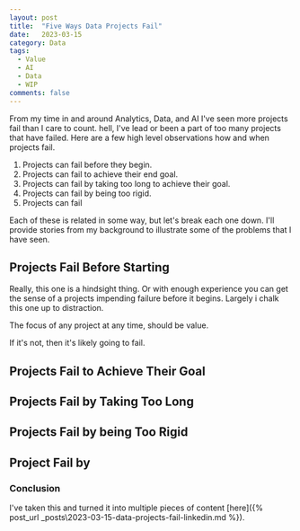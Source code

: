 ```yaml
---
layout: post
title:  "Five Ways Data Projects Fail"
date:   2023-03-15
category: Data
tags:
  - Value
  - AI
  - Data
  - WIP
comments: false
---
```


From my time in and around Analytics, Data, and AI I've seen more projects fail than I care to count. hell, I've lead or been a part of too many projects that have failed. Here are a few high level observations how and when projects fail.

<!--more-->

1. Projects can fail before they begin.
2. Projects can fail to achieve their end goal.
3. Projects can fail by taking too long to achieve their goal.
4. Projects can fail by being too rigid.
5. Projects can fail 

Each of these is related in some way, but let's break each one down. I'll provide stories from my background to illustrate some of the problems that I have seen.

## Projects Fail Before Starting

Really, this one is a hindsight thing. Or with enough experience you can get the sense of a projects impending failure before it begins. Largely i chalk this one up to distraction.

The focus of any project at any time, should be value.

If it's not, then it's likely going to fail.

## Projects Fail to Achieve Their Goal

## Projects Fail by Taking Too Long

## Projects Fail by being Too Rigid

## Project Fail by


### Conclusion

I've taken this and turned it into multiple pieces of content [here]({% post_url _posts\2023-03-15-data-projects-fail-linkedin.md %}).